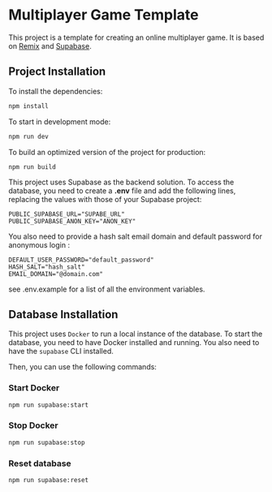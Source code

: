 # Multiplayer Game Template

This project is a template for creating an online multiplayer game. It is based on [Remix](https://remix.run) and [Supabase](https://supabase.io/).

## Project Installation

To install the dependencies:

```bash
npm install
```

To start in development mode:

```bash
npm run dev
```

To build an optimized version of the project for production:

```
npm run build
```

This project uses Supabase as the backend solution. To access the database, you need to create a **.env** file and add the following lines, replacing the values with those of your Supabase project:

```dotenv
PUBLIC_SUPABASE_URL="SUPABE_URL"
PUBLIC_SUPABASE_ANON_KEY="ANON_KEY"
```

You also need to provide a hash salt email domain and default password for anonymous login :

```dotenv
DEFAULT_USER_PASSWORD="default_password"
HASH_SALT="hash_salt"
EMAIL_DOMAIN="@domain.com"
```

see .env.example for a list of all the environment variables.

## Database Installation

This project uses `Docker` to run a local instance of the database. To start the database, you need to have Docker installed and running.
You also need to have the `supabase` CLI installed.

Then, you can use the following commands:

### Start Docker

```bash
npm run supabase:start
```

### Stop Docker

```bash
npm run supabase:stop
```

### Reset database

```bash
npm run supabase:reset
```
